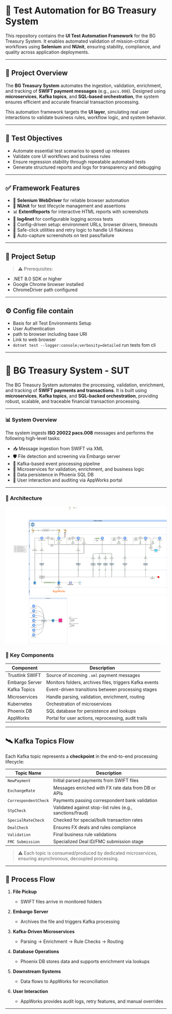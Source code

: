 # 🧪 Test Automation for BG Treasury System

This repository contains the **UI Test Automation Framework** for the BG Treasury System. It enables automated validation of mission-critical workflows using **Selenium** and **NUnit**, ensuring stability, compliance, and quality across application deployments.

---

## 📌 Project Overview

The **BG Treasury System** automates the ingestion, validation, enrichment, and tracking of **SWIFT payment messages** (e.g., `pacs.008`). Designed using **microservices**, **Kafka topics**, and **SQL-based orchestration**, the system ensures efficient and accurate financial transaction processing.

This automation framework targets the **UI layer**, simulating real user interactions to validate business rules, workflow logic, and system behavior.

---

## 🔭 Test Objectives

- Automate essential test scenarios to speed up releases
- Validate core UI workflows and business rules
- Ensure regression stability through repeatable automated tests
- Generate structured reports and logs for transparency and debugging

---

## ✅ Framework Features

- 🚀 **Selenium WebDriver** for reliable browser automation
- 🧪 **NUnit** for test lifecycle management and assertions
- 📊 **ExtentReports** for interactive HTML reports with screenshots
- 📝 **log4net** for configurable logging across tests
- 🔧 Config-driven setup: environment URLs, browser drivers, timeouts
- 🔁 Safe-click utilities and retry logic to handle UI flakiness
- 📸 Auto-capture screenshots on test pass/failure

---

## 🚀 Project Setup

> ⚠️ Prerequisites:

- .NET 8.0 SDK or higher
- Google Chrome browser installed
- ChromeDriver path configured
---
## :gear: Config file contain 
- Basis for all Test Environments Setup 
- User Authentication 
- path to browser including base URI
- Link to web browser
- `dotnet test --logger:console;verbosity=detailed` run tests fom cli



---

# 💼 BG Treasury System - SUT

The BG Treasury System automates the processing, validation, enrichment, and tracking of **SWIFT payments and transactions**. It is built using **microservices**, **Kafka topics**, and **SQL-backed orchestration**, providing robust, scalable, and traceable financial transaction processing.

---

### 📊 System Overview

The system ingests **ISO 20022 pacs.008** messages and performs the following high-level tasks:

- 📥 Message ingestion from SWIFT via XML
- 🛡 File detection and screening via Embargo server
- 🔄 Kafka-based event processing pipeline
- 🧠 Microservices for validation, enrichment, and business logic
- 💾 Data persistence in Phoenix SQL DB
- 👤 User interaction and auditing via AppWorks portal

---

### 🧩 Architecture

![BG Treasury Architecture](docs/architecture.png)

### 🔑 Key Components

| Component       | Description                                             |
| --------------- | ------------------------------------------------------- |
| Trustlink SWIFT | Source of incoming `.xml` payment messages            |
| Embargo Server  | Monitors folders, archives files, triggers Kafka events |
| Kafka Topics    | Event-driven transitions between processing stages      |
| Microservices   | Handle parsing, validation, enrichment, routing         |
| Kubernetes      | Orchestration of microservices                          |
| Phoenix DB      | SQL database for persistence and lookups                |
| AppWorks        | Portal for user actions, reprocessing, audit trails     |

---

## 🛰 Kafka Topics Flow

Each Kafka topic represents a **checkpoint** in the end-to-end processing lifecycle:

| Topic Name             | Description                                               |
| ---------------------- | --------------------------------------------------------- |
| `NewPayment`         | Initial parsed payments from SWIFT files                  |
| `ExchangeRate`       | Messages enriched with FX rate data from DB or APIs       |
| `CorrespondentCheck` | Payments passing correspondent bank validation            |
| `StpCheck`           | Validated against stop-list rules (e.g., sanctions/fraud) |
| `SpecialRateCheck`   | Checked for special/bulk transaction rates                |
| `DealCheck`          | Ensures FX deals and rules compliance                     |
| `Validation`         | Final business rule validations                           |
| `FMC Submission`     | Specialized Deal ID/FMC submission stage                  |

> ⚠️ Each topic is consumed/produced by dedicated microservices, ensuring asynchronous, decoupled processing.

---

## 🔁 Process Flow

1. **File Pickup**

   - SWIFT files arrive in monitored folders
2. **Embargo Server**

   - Archives the file and triggers Kafka processing
3. **Kafka-Driven Microservices**

   - Parsing → Enrichment → Rule Checks → Routing
4. **Database Operations**

   - Phoenix DB stores data and supports enrichment via lookups
5. **Downstream Systems**

   - Data flows to AppWorks for reconciliation
6. **User Interaction**

   - AppWorks provides audit logs, retry features, and manual overrides

---

